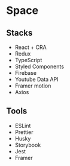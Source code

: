 # Space

## Stacks

- React + CRA
- Redux
- TypeScript
- Styled Components
- Firebase
- Youtube Data API
- Framer motion
- Axios

## Tools

- ESLint
- Prettier
- Husky
- Storybook
- Jest
- Framer
